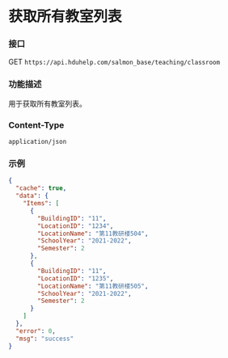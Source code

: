 # 获取所有教室列表

### 接口

GET `https://api.hduhelp.com/salmon_base/teaching/classroom`

### 功能描述

用于获取所有教室列表。

### Content-Type

`application/json`

### 示例
```json
{
  "cache": true,
  "data": {
    "Items": [
      {
        "BuildingID": "11",
        "LocationID": "1234",
        "LocationName": "第11教研楼504",
        "SchoolYear": "2021-2022",
        "Semester": 2
      },
      {
        "BuildingID": "11",
        "LocationID": "1235",
        "LocationName": "第11教研楼505",
        "SchoolYear": "2021-2022",
        "Semester": 2
      }
    ]
  },
  "error": 0,
  "msg": "success"
}
```

